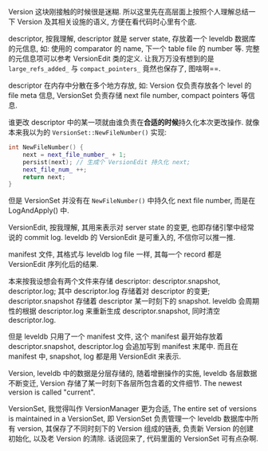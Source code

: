
Version 这块刚接触的时候很是迷糊. 所以这里先在高层面上按照个人理解总结一下 Version 及其相关设施的语义, 方便在看代码时心里有个底.


descriptor, 按我理解, descriptor 就是 server state, 存放着一个 leveldb 数据库的元信息, 如: 使用的 comparator 的 name, 下一个 table file 的 number 等. 完整的元信息项可以参考 VersionEdit 类的定义. 让我万万没有想到的是 `large_refs_added_` 与 `compact_pointers_` 竟然也保存了, 图啥啊==.

descriptor 在内存中分散在多个地方存放, 如: Version 仅负责存放各个 level 的 file meta 信息, VersionSet 负责存储 next file number, compact pointers 等信息.

谁更改 descriptor 中的某一项就由谁负责在**合适的时候**持久化本次更改操作. 就像本来我以为的 `VersionSet::NewFileNumber()` 实现:

```cpp
int NewFileNumber() {
    next = next_file_number_ + 1;
    persist(next); // 生成个 VersionEdit 持久化 next;
    next_file_num_ ++;
    return next;
}
```

但是 VersionSet 并没有在 `NewFileNumber()` 中持久化 next file number, 而是在 LogAndApply() 中.


VersionEdit, 按我理解, 其用来表示对 server state 的变更, 也即存储引擎中经常说的 commit log. leveldb 的 VersionEdit 是可重入的, 不信你可以推一推.


manifest 文件, 其格式与 leveldb log file 一样, 其每一个 record 都是 VersionEdit 序列化后的结果.

本来按我设想会有两个文件来存储 descriptor: descriptor.snapshot, descriptor.log; 其中 descriptor.log 存储着对 descriptor 的变更; descriptor.snapshot 存储着 descriptor 某一时刻下的 snapshot. leveldb 会周期性的根据 descriptor.log 来重新生成 descriptor.snapshot, 同时清空 descriptor.log.

但是 leveldb 只用了一个 manifest 文件, 这个 manifest 最开始存放着 descriptor.snapshot, descriptor.log 会追加写到 manifest 末尾中. 而且在 manifest 中, snapshot, log 都是用 VersionEdit 来表示.


Version, leveldb 中的数据是分层存储的, 随着增删操作的实施, leveldb 各层数据不断变迁, Version 存储了某一时刻下各层所包含着的文件细节. The newest version is called "current".


VersionSet, 我觉得叫作 VersionManager 更为合适, The entire set of versions is maintained in a VersionSet, 即 VersionSet 负责管理一个 leveldb 数据库中所有 version, 其保存了不同时刻下的 Version 组成的链表, 负责新 Version 的创建初始化, 以及老 Version 的清除. 话说回来了, 代码里面的 VersionSet 可有点杂啊.



